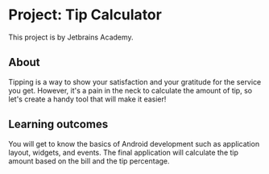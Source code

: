 # Project: Tip Calculator

This project is by Jetbrains Academy.

## About

Tipping is a way to show your satisfaction and your gratitude for the service you get. However, it's a pain in the neck
to calculate the amount of tip, so let's create a handy tool that will make it easier!

## Learning outcomes

You will get to know the basics of Android development such as application layout, widgets, and events. The final
application will calculate the tip amount based on the bill and the tip percentage.